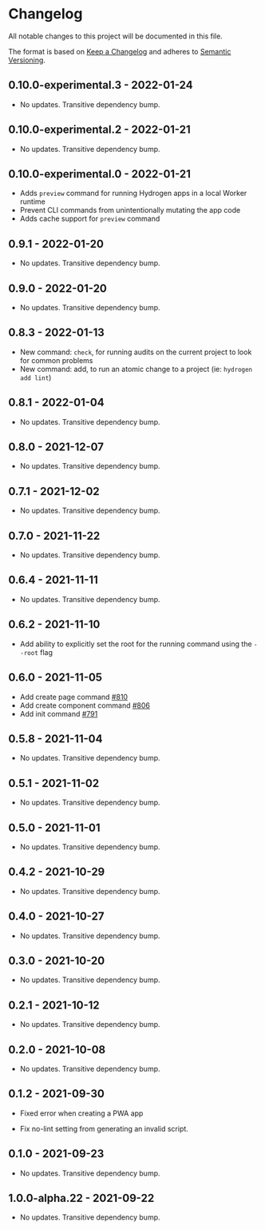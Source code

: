 # Changelog

All notable changes to this project will be documented in this file.

The format is based on [Keep a Changelog](http://keepachangelog.com/en/1.0.0/)
and adheres to [Semantic Versioning](http://semver.org/spec/v2.0.0.html).

<!-- ## Unreleased -->

## 0.10.0-experimental.3 - 2022-01-24

- No updates. Transitive dependency bump.

## 0.10.0-experimental.2 - 2022-01-21

- No updates. Transitive dependency bump.

## 0.10.0-experimental.0 - 2022-01-21

- Adds `preview` command for running Hydrogen apps in a local Worker runtime
- Prevent CLI commands from unintentionally mutating the app code
- Adds cache support for `preview` command

## 0.9.1 - 2022-01-20

- No updates. Transitive dependency bump.

## 0.9.0 - 2022-01-20

- No updates. Transitive dependency bump.

## 0.8.3 - 2022-01-13

- New command: `check`, for running audits on the current project to look for common problems
- New command: add, to run an atomic change to a project (ie: `hydrogen add lint`)

## 0.8.1 - 2022-01-04

- No updates. Transitive dependency bump.

## 0.8.0 - 2021-12-07

- No updates. Transitive dependency bump.

## 0.7.1 - 2021-12-02

- No updates. Transitive dependency bump.

## 0.7.0 - 2021-11-22

- No updates. Transitive dependency bump.

## 0.6.4 - 2021-11-11

- No updates. Transitive dependency bump.

## 0.6.2 - 2021-11-10

- Add ability to explicitly set the root for the running command using the `--root` flag

## 0.6.0 - 2021-11-05

- Add create page command [#810](https://github.com/Shopify/hydrogen/pull/810)
- Add create component command [#806](https://github.com/Shopify/hydrogen/pull/806)
- Add init command [#791](https://github.com/Shopify/hydrogen/pull/791)

## 0.5.8 - 2021-11-04

- No updates. Transitive dependency bump.

## 0.5.1 - 2021-11-02

- No updates. Transitive dependency bump.

## 0.5.0 - 2021-11-01

- No updates. Transitive dependency bump.

## 0.4.2 - 2021-10-29

- No updates. Transitive dependency bump.

## 0.4.0 - 2021-10-27

- No updates. Transitive dependency bump.

## 0.3.0 - 2021-10-20

- No updates. Transitive dependency bump.

## 0.2.1 - 2021-10-12

- No updates. Transitive dependency bump.

## 0.2.0 - 2021-10-08

- No updates. Transitive dependency bump.

## 0.1.2 - 2021-09-30

- Fixed error when creating a PWA app

- Fix no-lint setting from generating an invalid script.

## 0.1.0 - 2021-09-23

- No updates. Transitive dependency bump.

## 1.0.0-alpha.22 - 2021-09-22

- No updates. Transitive dependency bump.
